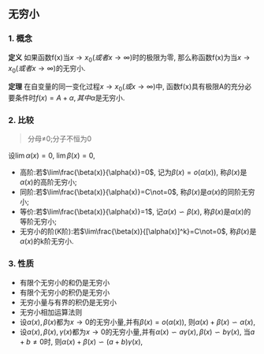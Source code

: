 ## 无穷小

### 1. 概念

**定义** 如果函数f(x)当$x\to x_0(或者x\to \infty)$时的极限为零,
那么称函数f(x)为当$x\to x_0(或者x\to \infty)$的无穷小.

**定理** 在自变量的同一变化过程$x\to x_0(或x\to \infty)$中,
函数f(x)具有极限A的充分必要条件时$f(x)=A+ \alpha, 其中\alpha$是无穷小.

### 2. 比较

> 分母≠0;分子不恒为0

设$\lim\alpha(x)=0$, $\lim\beta(x)=0$,

- 高阶:若$\lim\frac{\beta(x)}{\alpha(x)}=0$, 记为$\beta(x)=o(\alpha(x))$, 称$\beta(x)$是$\alpha(x)$的高阶无穷小;
- 同阶:若$\lim\frac{\beta(x)}{\alpha(x)}=C\not=0$, 称$\beta(x)$是$\alpha(x)$的同阶无穷小;
- 等价:若$\lim\frac{\beta(x)}{\alpha(x)}=1$, 记$\alpha(x) \backsim \beta(x)$, 称$\beta(x)$是$\alpha(x)$的等阶无穷小;
- 无穷小的阶(K阶):若$\lim\frac{\beta(x)}{[\alpha(x)]^k}=C\not=0$, 称$\beta(x)$是$\alpha(x)$的k阶无穷小.

### 3. 性质

- 有限个无穷小的和仍是无穷小
- 有限个无穷小的积仍是无穷小
- 无穷小量与有界的积仍是无穷小
- 无穷小相加运算法则
- 设$\alpha(x), \beta(x)$都为$x\to0$的无穷小量,并有$\beta(x)=o(\alpha(x))$, 则$\alpha(x)+\beta(x)\backsim \alpha(x)$,
- 设$\alpha(x), \beta(x), \gamma(x)$都为$x\to0$的无穷小量,并有$\alpha(x)\backsim a\gamma(x), \beta(x)\backsim b\gamma(x)$, 当$a+b\not=0$时, 则$\alpha(x)+\beta(x)\backsim (a+b)\gamma(x)$,
